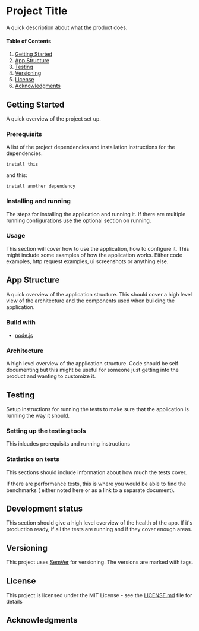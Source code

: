 # Project Title

A quick description about what the product does.

#### Table of Contents

1. [Getting Started](#getting-started)
2. [App Structure](#app-structure)
3. [Testing](#testing)
4. [Versioning](#versioning)
5. [License](#license)
6. [Acknowledgments](#acknowledgments)

## Getting Started

A quick overview of the project set up. 

### Prerequisits

A list of the project dependencies and installation instructions for the dependencies. 

```shell
install this
```

and this:

```shell
install another dependency
```

### Installing and running

The steps for installing the application and running it. If there are multiple running configurations use the optional section on running.

### Usage
This section will cover how to use the application, how to configure it. This might include some examples of how the application works. Either code examples, http request examples, ui screenshots or anything else.

## App Structure

A quick overview of the application structure. This should cover a high level view of the architecture and the components used when building the application.

### Build with
* [node.js](https://nodejs.org/en/)

### Architecture
A high level overview of the application structure. Code should be self documenting but this might be useful for someone just getting into the product and wanting to customize it.

## Testing

Setup instructions for running the tests to make sure that the application is running the way it should.

### Setting up the testing tools

This inlcudes prerequisits and running instructions

### Statistics on tests 

This sections should include information about how much the tests cover. 

If there are performance tests, this is where you would be able to find the benchmarks ( either noted here or as a link to a separate document).

## Development status

This section should give a high level overview of the health of the app. If it's production ready, if all the tests are running and if they cover enough areas. 

## Versioning

This project uses [SemVer](http://semver.org/) for versioning. The versions are marked with tags.

## License

This project is licensed under the MIT License - see the [LICENSE.md](LICENSE.md) file for details

## Acknowledgments
